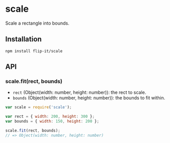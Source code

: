 # scale

Scale a rectangle into bounds.

## Installation

```
npm install flip-it/scale
```

## API

### scale.fit(rect, bounds)

* `rect` (Object(width: number, height: number)): the rect to scale.
* `bounds` (Object(width: number, height: number)): the bounds to fit within.

```js
var scale = require('scale');

var rect = { width: 200, height: 300 };
var bounds = { width: 150, height: 200 };

scale.fit(rect, bounds);
// => Object(width: number, height: number)
```